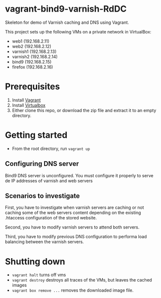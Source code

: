 # vagrant-bind9-varnish-RdDC

Skeleton for demo of Varnish caching and DNS using Vagrant.

This project sets up the following VMs on a private network in VirtualBox:

* web1 (192.168.2.11)
* web2 (192.168.2.12)
* varnish1 (192.168.2.13)
* varnish2 (192.168.2.14)
* bind9 (192.168.2.15)
* firefox (192.168.2.16)

# Prerequisites

1.  Install [Vagrant](http://www.vagrantup.com/downloads.html)
2.  Install [Virtualbox](https://www.virtualbox.org/wiki/Downloads)
3.  Either clone this repo, or download the zip file and extract it to an empty directory.

# Getting started

* From the root directory, run `vagrant up`


## Configuring DNS server

Bind9 DNS server is unconfigured. You must configure it properly to serve de IP addresses of varnish and web servers

## Scenarios to investigate

First, you have to investigate when varnish servers are caching or not caching some of the web servers content depending on the existing .htaccess configuration of the stored website.

Second, you have to modify varnish servers to attend both servers.

Third, you have to modify previous DNS configuration to performa load balancing between the varnish servers.


# Shutting down

* `vagrant halt` turns off vms
* `vagrant destroy` destroys all traces of the VMs, but leaves the
  cached images
* `vagrant box remove ...` removes the downloaded image file.

 
